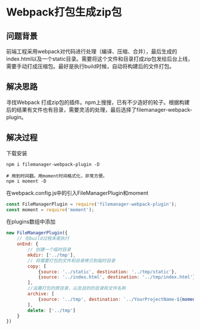# Webpack打包生成zip包

## 问题背景

前端工程采用webpack对代码进行处理（编译、压缩、合并），最后生成的index.html以及一个static目录。需要将这个文件和目录打成zip包发给后台上线，需要手动打成压缩包。最好是执行build时候，自动将构建后的文件打包。

## 解决思路

寻找Webpack 打成zip包的插件。npm上搜搜，已有不少造好的轮子。根据构建后的结果有文件也有目录，需要灵活的处理，最后选择了filemanager-webpack-plugin。

## 解决过程

下载安装

```shell
npm i filemanager-webpack-plugin -D

# 用到时间戳。用moment时间格式化，非常方便。
npm i moment -D
```



在webpack.config.js中的引入FileManagerPlugin和moment

```javascript
const FileManagerPlugin = require('filemanager-webpack-plugin');
const moment = require('moment');
```

在plugins数组中添加

```javascript
new FileManagerPlugin({
    // 在build过程末尾执行
    onEnd: {
        // 创建一个临时目录
        mkdir: ['../tmp'],
        // 将需要打包的文件和目录拷贝到临时目录
        copy: [
            {source: '../static', destination: '../tmp/static'},
            {source: '../index.html', destination: '../tmp/index.html'}
        ],
        //设置打包的原目录，以及目的的目录和文件名称
        archive: [
            {source: '../tmp', destination: `../YourProjectName-${moment().format("YYYYMMDDHHmm")}.zip`}
        ],
        delete: ['../tmp']
    }
})
```

